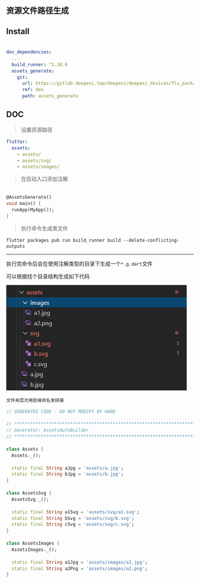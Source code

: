 ## 资源文件路径生成


## Install

```yaml

dev_dependencies:
  ...
  build_runner: ^1.10.0
  assets_generate:
    git:
      url: https://gitlab.deepexi.top/deepexi/deepexi_devices/flu_packages.git
      ref: dev
      path: assets_generate

```



## DOC

> 设置资源路径
```yaml
flutter:
  assets:
    - assets/
    - assets/svg/
    - assets/images/
```

> 在启动入口添加注解

```dart

@AssetsGenerate()
void main() {
  runApp(MyApp());
}
```

> 执行命令生成类文件

```shell
flutter packages pub run build_runner build --delete-conflicting-outputs
```

---

执行完命令后会在使用注解类型的目录下生成一个`*.g.dart`文件

可以根据找个目录结构生成如下代码

![](md/2.png)


`文件夹层次用驼峰命名发拼接`

```dart
// GENERATED CODE - DO NOT MODIFY BY HAND

// **************************************************************************
// Generator: AssetsAutoBuilder
// **************************************************************************

class Assets {
  Assets._();

  static final String aJpg = 'assets/a.jpg';
  static final String bJpg = 'assets/b.jpg';
}

class AssetsSvg {
  AssetsSvg._();

  static final String a1Svg = 'assets/svg/a1.svg';
  static final String bSvg = 'assets/svg/b.svg';
  static final String cSvg = 'assets/svg/c.svg';
}

class AssetsImages {
  AssetsImages._();

  static final String a1Jpg = 'assets/images/a1.jpg';
  static final String a2Png = 'assets/images/a2.png';
}


```


